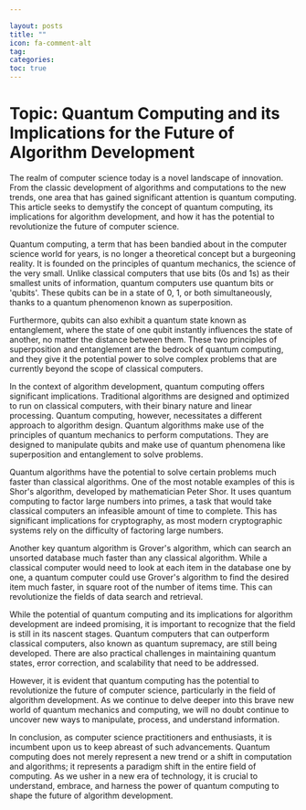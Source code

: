 ```yaml
---

layout: posts
title: ""
icon: fa-comment-alt
tag: 
categories: 
toc: true
---
```



# Topic: Quantum Computing and its Implications for the Future of Algorithm Development

The realm of computer science today is a novel landscape of innovation. From the classic development of algorithms and computations to the new trends, one area that has gained significant attention is quantum computing. This article seeks to demystify the concept of quantum computing, its implications for algorithm development, and how it has the potential to revolutionize the future of computer science.

Quantum computing, a term that has been bandied about in the computer science world for years, is no longer a theoretical concept but a burgeoning reality. It is founded on the principles of quantum mechanics, the science of the very small. Unlike classical computers that use bits (0s and 1s) as their smallest units of information, quantum computers use quantum bits or 'qubits'. These qubits can be in a state of 0, 1, or both simultaneously, thanks to a quantum phenomenon known as superposition.

Furthermore, qubits can also exhibit a quantum state known as entanglement, where the state of one qubit instantly influences the state of another, no matter the distance between them. These two principles of superposition and entanglement are the bedrock of quantum computing, and they give it the potential power to solve complex problems that are currently beyond the scope of classical computers.

In the context of algorithm development, quantum computing offers significant implications. Traditional algorithms are designed and optimized to run on classical computers, with their binary nature and linear processing. Quantum computing, however, necessitates a different approach to algorithm design. Quantum algorithms make use of the principles of quantum mechanics to perform computations. They are designed to manipulate qubits and make use of quantum phenomena like superposition and entanglement to solve problems.

Quantum algorithms have the potential to solve certain problems much faster than classical algorithms. One of the most notable examples of this is Shor's algorithm, developed by mathematician Peter Shor. It uses quantum computing to factor large numbers into primes, a task that would take classical computers an infeasible amount of time to complete. This has significant implications for cryptography, as most modern cryptographic systems rely on the difficulty of factoring large numbers.

Another key quantum algorithm is Grover's algorithm, which can search an unsorted database much faster than any classical algorithm. While a classical computer would need to look at each item in the database one by one, a quantum computer could use Grover's algorithm to find the desired item much faster, in square root of the number of items time. This can revolutionize the fields of data search and retrieval.

While the potential of quantum computing and its implications for algorithm development are indeed promising, it is important to recognize that the field is still in its nascent stages. Quantum computers that can outperform classical computers, also known as quantum supremacy, are still being developed. There are also practical challenges in maintaining quantum states, error correction, and scalability that need to be addressed.

However, it is evident that quantum computing has the potential to revolutionize the future of computer science, particularly in the field of algorithm development. As we continue to delve deeper into this brave new world of quantum mechanics and computing, we will no doubt continue to uncover new ways to manipulate, process, and understand information.

In conclusion, as computer science practitioners and enthusiasts, it is incumbent upon us to keep abreast of such advancements. Quantum computing does not merely represent a new trend or a shift in computation and algorithms; it represents a paradigm shift in the entire field of computing. As we usher in a new era of technology, it is crucial to understand, embrace, and harness the power of quantum computing to shape the future of algorithm development.